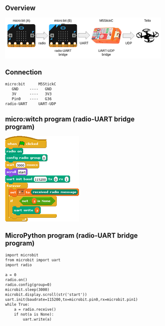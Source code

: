 ## Overview
![Overview](https://raw.githubusercontent.com/EiichiroIto/m5stickcUartUdpBridge/master/images/microbit-tello.png)

## Connection
    micro:bit      M5StickC
       GND     ----   GND
       3V      ----   3V3
       Pin0    ----   G36
    radio-UART     UART-UDP

## micro:witch program (radio-UART bridge program)
![microwitch1](https://raw.githubusercontent.com/EiichiroIto/m5stickcUartUdpBridge/master/images/tello-uart.gif)

## MicroPython program (radio-UART bridge program)
```
import microbit
from microbit import uart
import radio

a = 0
radio.on()
radio.config(group=0)
microbit.sleep(3000)
microbit.display.scroll(str('start'))
uart.init(baudrate=115200,tx=microbit.pin0,rx=microbit.pin1)
while True:
    a = radio.receive()
    if not(a is None):
        uart.write(a)
```


